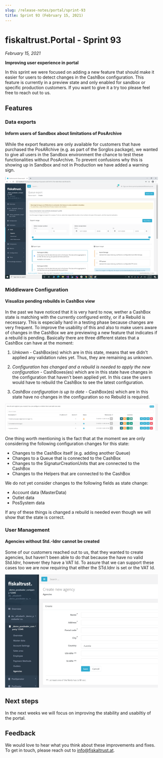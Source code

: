 ```yaml
---
slug: /release-notes/portal/sprint-93
title: Sprint 93 (February 15, 2021)
---
```


# fiskaltrust.Portal - Sprint 93
_February 15, 2021_

**Improving user experience in portal**

In this sprint we were focused on adding a new feature that should make it easier for users to detect changes in the CashBox configuration. This feature is currently in a preview state and only enabled for sandbox or specific production customers. If you want to give it a try too please feel free to reach out to us.

## Features

### Data exports

#### Inform users of Sandbox about limitations of PosArchive
While the export features are only available for customers that have purchased the PosARchive (e.g. as part of the Sorglos package), we wanted to give all users in the Sandbox environment the chance to test these functionalities without PosArchive. To prevent confusions why this is showing up in Sandbox and not in Production we have added a warning sign.

![posachive-warning-sandbox](images/sprint-93/posachive-warning-sandbox.png)

### Middleware Configuration

#### Visualize pending rebuilds in CashBox view
In the past we have noticed that it is very hard to now, wether a CashBox state is matching with the currently configured entity, or if a Rebuild is necessary. This is especially hard in a testing phase because changes are very frequent. To improve the usability of this and also to make users aware of changes in the CashBox we are previewing a new feature that indicates if a rebuild is pending. Basically there are three different states that a CashBox can have at the moment:

1) _Unkown_ - CashBox(es) which are in this state, means that we didn't applied any validation rules yet. Thus, they are remaining as unknown.

2. _Configuration has changed and a rebuild is needed to apply the new configuration_ - CashBoxes(es) which are in this state have changes in the configuration that haven't been applied yet. In this case the users would have to rebuild the CashBox to see the latest configuration.

3) _CashBox configuration is up to date_ - CashBox(es) which are in this state have no changes in the configuration so no Rebuild is required.

![cashbox-state](images/sprint-93/cashbox-state.png)

One thing worth mentioning is the fact that at the moment we are only considering the following configuration changes for this state:
- Changes to the CashBox itself (e.g. adding another Queue)
- Changes to a Queue that is connected to the CashBox
- Changes to the SignaturCreationUnits that are connected to the CashBox
- Changes to the Helpers that are connected to the CashBox

We do not yet consider changes to the following fields as state change:
- Account data (MasterData)
- Outlet data 
- PosSystem data

If any of these things is changed a rebuild is needed even though we will show that the state is correct.

### User Management

#### Agencies without Std.-Idnr cannot be created
Some of our customers reached out to us, that they wanted to create agencies, but haven't been able to do that because the have no valid Std.Idnr, however they have a VAT Id. To assure that we can support these cases too we are now requiring that either the STd.Idnr is set or the VAT Id.

![exclusive-validator](images/sprint-93/exclusive-validator.png)

## Next steps
In the next weeks we will focus on improving the stability and usabiltiy of the portal.

## Feedback
We would love to hear what you think about these improvements and fixes. To get in touch, please reach out to [info@fiskaltrust.at](mailto:info@fiskaltrust.at).